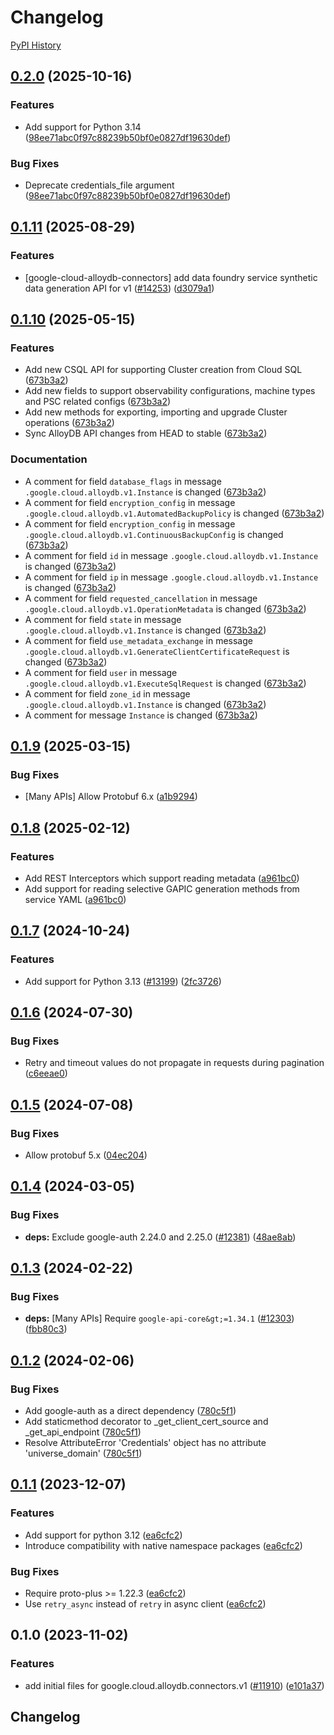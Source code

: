 # Changelog

[PyPI History][1]

[1]: https://pypi.org/project/google-cloud-alloydb-connectors/#history

## [0.2.0](https://github.com/googleapis/google-cloud-python/compare/google-cloud-alloydb-connectors-v0.1.11...google-cloud-alloydb-connectors-v0.2.0) (2025-10-16)


### Features

* Add support for Python 3.14  ([98ee71abc0f97c88239b50bf0e0827df19630def](https://github.com/googleapis/google-cloud-python/commit/98ee71abc0f97c88239b50bf0e0827df19630def))


### Bug Fixes

* Deprecate credentials_file argument  ([98ee71abc0f97c88239b50bf0e0827df19630def](https://github.com/googleapis/google-cloud-python/commit/98ee71abc0f97c88239b50bf0e0827df19630def))

## [0.1.11](https://github.com/googleapis/google-cloud-python/compare/google-cloud-alloydb-connectors-v0.1.10...google-cloud-alloydb-connectors-v0.1.11) (2025-08-29)


### Features

* [google-cloud-alloydb-connectors] add data foundry service synthetic data generation API for v1 ([#14253](https://github.com/googleapis/google-cloud-python/issues/14253)) ([d3079a1](https://github.com/googleapis/google-cloud-python/commit/d3079a1719324bfddb3563dd94104ad7ebf0bedf))

## [0.1.10](https://github.com/googleapis/google-cloud-python/compare/google-cloud-alloydb-connectors-v0.1.9...google-cloud-alloydb-connectors-v0.1.10) (2025-05-15)


### Features

* Add new CSQL API for supporting Cluster creation from Cloud SQL ([673b3a2](https://github.com/googleapis/google-cloud-python/commit/673b3a2e7e11115cc728c5d2257146e1c38e43ff))
* Add new fields to support observability configurations, machine types and PSC related configs ([673b3a2](https://github.com/googleapis/google-cloud-python/commit/673b3a2e7e11115cc728c5d2257146e1c38e43ff))
* Add new methods for exporting, importing and upgrade Cluster operations ([673b3a2](https://github.com/googleapis/google-cloud-python/commit/673b3a2e7e11115cc728c5d2257146e1c38e43ff))
* Sync AlloyDB API changes from HEAD to stable ([673b3a2](https://github.com/googleapis/google-cloud-python/commit/673b3a2e7e11115cc728c5d2257146e1c38e43ff))


### Documentation

* A comment for field `database_flags` in message `.google.cloud.alloydb.v1.Instance` is changed ([673b3a2](https://github.com/googleapis/google-cloud-python/commit/673b3a2e7e11115cc728c5d2257146e1c38e43ff))
* A comment for field `encryption_config` in message `.google.cloud.alloydb.v1.AutomatedBackupPolicy` is changed ([673b3a2](https://github.com/googleapis/google-cloud-python/commit/673b3a2e7e11115cc728c5d2257146e1c38e43ff))
* A comment for field `encryption_config` in message `.google.cloud.alloydb.v1.ContinuousBackupConfig` is changed ([673b3a2](https://github.com/googleapis/google-cloud-python/commit/673b3a2e7e11115cc728c5d2257146e1c38e43ff))
* A comment for field `id` in message `.google.cloud.alloydb.v1.Instance` is changed ([673b3a2](https://github.com/googleapis/google-cloud-python/commit/673b3a2e7e11115cc728c5d2257146e1c38e43ff))
* A comment for field `ip` in message `.google.cloud.alloydb.v1.Instance` is changed ([673b3a2](https://github.com/googleapis/google-cloud-python/commit/673b3a2e7e11115cc728c5d2257146e1c38e43ff))
* A comment for field `requested_cancellation` in message `.google.cloud.alloydb.v1.OperationMetadata` is changed ([673b3a2](https://github.com/googleapis/google-cloud-python/commit/673b3a2e7e11115cc728c5d2257146e1c38e43ff))
* A comment for field `state` in message `.google.cloud.alloydb.v1.Instance` is changed ([673b3a2](https://github.com/googleapis/google-cloud-python/commit/673b3a2e7e11115cc728c5d2257146e1c38e43ff))
* A comment for field `use_metadata_exchange` in message `.google.cloud.alloydb.v1.GenerateClientCertificateRequest` is changed ([673b3a2](https://github.com/googleapis/google-cloud-python/commit/673b3a2e7e11115cc728c5d2257146e1c38e43ff))
* A comment for field `user` in message `.google.cloud.alloydb.v1.ExecuteSqlRequest` is changed ([673b3a2](https://github.com/googleapis/google-cloud-python/commit/673b3a2e7e11115cc728c5d2257146e1c38e43ff))
* A comment for field `zone_id` in message `.google.cloud.alloydb.v1.Instance` is changed ([673b3a2](https://github.com/googleapis/google-cloud-python/commit/673b3a2e7e11115cc728c5d2257146e1c38e43ff))
* A comment for message `Instance` is changed ([673b3a2](https://github.com/googleapis/google-cloud-python/commit/673b3a2e7e11115cc728c5d2257146e1c38e43ff))

## [0.1.9](https://github.com/googleapis/google-cloud-python/compare/google-cloud-alloydb-connectors-v0.1.8...google-cloud-alloydb-connectors-v0.1.9) (2025-03-15)


### Bug Fixes

* [Many APIs] Allow Protobuf 6.x ([a1b9294](https://github.com/googleapis/google-cloud-python/commit/a1b9294d0bf6e27c2a951d6df7faf7807dc5420b))

## [0.1.8](https://github.com/googleapis/google-cloud-python/compare/google-cloud-alloydb-connectors-v0.1.7...google-cloud-alloydb-connectors-v0.1.8) (2025-02-12)


### Features

* Add REST Interceptors which support reading metadata ([a961bc0](https://github.com/googleapis/google-cloud-python/commit/a961bc029201b72fc4923490aeb3d82781853e6a))
* Add support for reading selective GAPIC generation methods from service YAML ([a961bc0](https://github.com/googleapis/google-cloud-python/commit/a961bc029201b72fc4923490aeb3d82781853e6a))

## [0.1.7](https://github.com/googleapis/google-cloud-python/compare/google-cloud-alloydb-connectors-v0.1.6...google-cloud-alloydb-connectors-v0.1.7) (2024-10-24)


### Features

* Add support for Python 3.13 ([#13199](https://github.com/googleapis/google-cloud-python/issues/13199)) ([2fc3726](https://github.com/googleapis/google-cloud-python/commit/2fc372685731141ca1ed2a917dd18bacd79db88e))

## [0.1.6](https://github.com/googleapis/google-cloud-python/compare/google-cloud-alloydb-connectors-v0.1.5...google-cloud-alloydb-connectors-v0.1.6) (2024-07-30)


### Bug Fixes

* Retry and timeout values do not propagate in requests during pagination ([c6eeae0](https://github.com/googleapis/google-cloud-python/commit/c6eeae00de802d98badd3de879ce5e870ba60a3a))

## [0.1.5](https://github.com/googleapis/google-cloud-python/compare/google-cloud-alloydb-connectors-v0.1.4...google-cloud-alloydb-connectors-v0.1.5) (2024-07-08)


### Bug Fixes

* Allow protobuf 5.x ([04ec204](https://github.com/googleapis/google-cloud-python/commit/04ec2046ed11c690273912e1bb6220823c7dd7c0))

## [0.1.4](https://github.com/googleapis/google-cloud-python/compare/google-cloud-alloydb-connectors-v0.1.3...google-cloud-alloydb-connectors-v0.1.4) (2024-03-05)


### Bug Fixes

* **deps:** Exclude google-auth 2.24.0 and 2.25.0 ([#12381](https://github.com/googleapis/google-cloud-python/issues/12381)) ([48ae8ab](https://github.com/googleapis/google-cloud-python/commit/48ae8aba7ec71a382e001b3a659022f942c3b436))

## [0.1.3](https://github.com/googleapis/google-cloud-python/compare/google-cloud-alloydb-connectors-v0.1.2...google-cloud-alloydb-connectors-v0.1.3) (2024-02-22)


### Bug Fixes

* **deps:** [Many APIs] Require `google-api-core&gt;=1.34.1` ([#12303](https://github.com/googleapis/google-cloud-python/issues/12303)) ([fbb80c3](https://github.com/googleapis/google-cloud-python/commit/fbb80c32f7db91e25bd1cc30966f630728ff6d6a))

## [0.1.2](https://github.com/googleapis/google-cloud-python/compare/google-cloud-alloydb-connectors-v0.1.1...google-cloud-alloydb-connectors-v0.1.2) (2024-02-06)


### Bug Fixes

* Add google-auth as a direct dependency ([780c5f1](https://github.com/googleapis/google-cloud-python/commit/780c5f15d4099da6b5c3b966267bc7d7c63d6303))
* Add staticmethod decorator to _get_client_cert_source and _get_api_endpoint ([780c5f1](https://github.com/googleapis/google-cloud-python/commit/780c5f15d4099da6b5c3b966267bc7d7c63d6303))
* Resolve AttributeError 'Credentials' object has no attribute 'universe_domain' ([780c5f1](https://github.com/googleapis/google-cloud-python/commit/780c5f15d4099da6b5c3b966267bc7d7c63d6303))

## [0.1.1](https://github.com/googleapis/google-cloud-python/compare/google-cloud-alloydb-connectors-v0.1.0...google-cloud-alloydb-connectors-v0.1.1) (2023-12-07)


### Features

* Add support for python 3.12 ([ea6cfc2](https://github.com/googleapis/google-cloud-python/commit/ea6cfc2f86e77757b8cb05f7fd0d9c0b7ccaf7cf))
* Introduce compatibility with native namespace packages ([ea6cfc2](https://github.com/googleapis/google-cloud-python/commit/ea6cfc2f86e77757b8cb05f7fd0d9c0b7ccaf7cf))


### Bug Fixes

* Require proto-plus &gt;= 1.22.3 ([ea6cfc2](https://github.com/googleapis/google-cloud-python/commit/ea6cfc2f86e77757b8cb05f7fd0d9c0b7ccaf7cf))
* Use `retry_async` instead of `retry` in async client ([ea6cfc2](https://github.com/googleapis/google-cloud-python/commit/ea6cfc2f86e77757b8cb05f7fd0d9c0b7ccaf7cf))

## 0.1.0 (2023-11-02)


### Features

* add initial files for google.cloud.alloydb.connectors.v1 ([#11910](https://github.com/googleapis/google-cloud-python/issues/11910)) ([e101a37](https://github.com/googleapis/google-cloud-python/commit/e101a37cc34b073c89cdee5c79ce5ee2c2cb1454))

## Changelog
